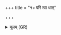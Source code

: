 +++
title = "१० परि त्वा धात्"

+++
<details><summary>मूलम् (GR)</summary>

परि त्वा धात् सविता देवो अग्निर्  
वर्चसा मित्रावरुणाव् अभि त्वा ।  
सर्वा अरातीर् अपक्रामन्न् उदेहि-  
-इदं राष्ट्रं कृणुहि सूनृतावत् ॥
</details>